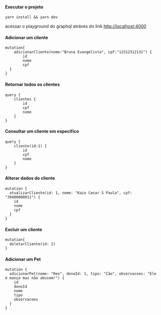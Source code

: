 #### Executar o projeto
`yarn install && yarn dev`

acessar o playground do graphql atráves do link  [http://localhost:4000](http://localhost:4000)

#### Adicionar um cliente
```
mutation{
    adicionarCliente(nome:"Bruna Evangelista", cpf:"12312312131") {
        id
        nome
        cpf
  }
}
```

####  Retornar todos os clientes
```
query {
    clientes {
        id
        cpf
        nome
    }
}
```

####  Consultar um cliente em especifico
```
query {
    cliente(id:1) {
        id
        cpf
        nome
    }
} 
```

#### Alterar dados do cliente
```
mutation {
  atualizarCliente(id: 1, nome: "Kaio Cesar S Paula", cpf: "39400000011") {
    id
    nome
    cpf
  }
}
```

#### Excluir um cliente
```
mutation{
  deletarCliente(id: 2)
}
```

#### Adicionar um Pet
```
mutation {
  adicionarPet(nome: "Rex", donoId: 1, tipo: "Cão", observacoes: "Ele é manço mas não abusem!") {
    id
    donoId
    nome
    tipo
    observacoes
  }
}
```
